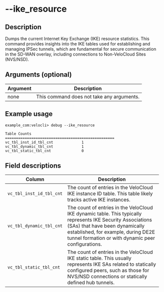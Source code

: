 #	--ike_resource

##	Description
Dumps the current Internet Key Exchange (IKE) resource statistics. This command provides insights into the IKE tables used for establishing and managing IPSec tunnels, which are fundamental for secure communication in the SD-WAN overlay, including connections to Non-VeloCloud Sites (NVS/NSD).

##  Arguments (optional)
| Argument | Description |
|---|---|
| none | This command does not take any arguments. |

##  Example usage
```
example_com:velocli> debug --ike_resource

Table Counts
==================================================
vc_tbl_inst_id_tbl_cnt             1
vc_tbl_dynamic_tbl_cnt             1
vc_tbl_static_tbl_cnt              0
```

##  Field descriptions
| Column | Description |
|---|---|
| `vc_tbl_inst_id_tbl_cnt` | The count of entries in the VeloCloud IKE instance ID table. This table likely tracks active IKE instances. |
| `vc_tbl_dynamic_tbl_cnt` | The count of entries in the VeloCloud IKE dynamic table. This typically represents IKE Security Associations (SAs) that have been dynamically established, for example, during DE2E tunnel formation or with dynamic peer configurations. |
| `vc_tbl_static_tbl_cnt` | The count of entries in the VeloCloud IKE static table. This usually represents IKE SAs related to statically configured peers, such as those for NVS/NSD connections or statically defined hub tunnels. |